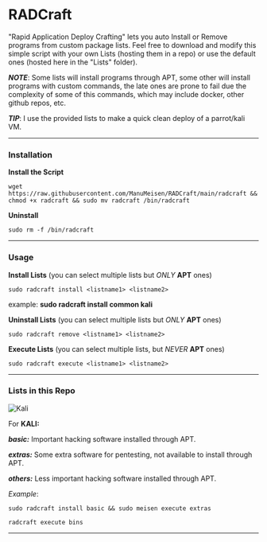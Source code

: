 # **RADCraft**
"Rapid Application Deploy Crafting" lets you auto Install or Remove programs from custom package lists.
Feel free to download and modify this simple script with your own Lists (hosting them in a repo) or use the default ones (hosted here in the "Lists" folder).

***NOTE***: Some lists will install programs through APT, some other will install programs with custom commands, the late ones are prone to fail due the complexity of some of this commands, which may include docker, other github repos, etc.

***TIP***: I use the provided lists to make a quick clean deploy of a parrot/kali VM.

------------------------------------------------------------

### **Installation** 

**Install the Script**
```
wget https://raw.githubusercontent.com/ManuMeisen/RADCraft/main/radcraft && chmod +x radcraft && sudo mv radcraft /bin/radcraft
```

**Uninstall**
```
sudo rm -f /bin/radcraft
```



---------------------------------------------------------

### **Usage**

**Install Lists** (you can select multiple lists but *ONLY* **APT** ones)
```
sudo radcraft install <listname1> <listname2>
```
example: **sudo radcraft install common kali**




**Uninstall Lists** (you can select multiple lists but *ONLY* **APT** ones)
```
sudo radcraft remove <listname1> <listname2>
```



**Execute Lists** (you can select multiple lists, but *NEVER* **APT** ones)
```
sudo radcraft execute <listname1> <listname2>
```


-----------------------------------------------------------------------

### **Lists in this Repo**
![Kali](https://raw.githubusercontent.com/ManuMeisen/scripts/main/kali.png)

For **KALI:**

***basic:*** Important hacking software installed through APT.

***extras:*** Some extra software for pentesting, not available to install through APT.

***others:*** Less important hacking software installed through APT.

*Example*: 
```
sudo radcraft install basic && sudo meisen execute extras
```

```
radcraft execute bins
```
------------------------------------------------------------------
